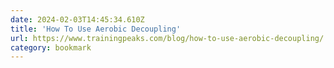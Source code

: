 ```yaml
---
date: 2024-02-03T14:45:34.610Z
title: 'How To Use Aerobic Decoupling'
url: https://www.trainingpeaks.com/blog/how-to-use-aerobic-decoupling/
category: bookmark
---
```

